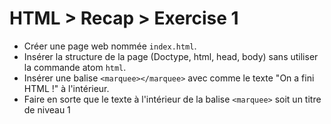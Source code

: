 # HTML > Recap > Exercise 1

  - Créer une page web nommée `index.html`.
  - Insérer la structure de la page (Doctype, html, head, body) sans utiliser la commande atom `html`.
  - Insérer une balise `<marquee></marquee>` avec comme le texte "On a fini HTML !" à l'intérieur.
  - Faire en sorte que le texte à l'intérieur de la balise `<marquee>` soit un titre de niveau 1
